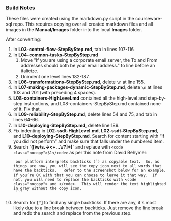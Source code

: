 ### Build Notes
These files were created using the markdown.py script in the courseware-sql repo.
This requires copying over all created markdown files and all images in the **Manual/Images** folder into the local **Images** folder.

After converting:
1. In **L03-control-flow-StepByStep.md**, tab in lines 107-116
2. In **L04-common-tasks-StepByStep.md**
   1. Move "If you are using a corporate email server, the To and From addresses should both be your email address." to line before an italicize.
   2. Unindent one level lines 182-187.
3. In **L06-transformations-StepByStep.md**, delete <code class="nocopy">\n</code> at line 155.
4. In **L07-making-packages-dynamic-StepByStep.md**, delete <code class="nocopy">\n</code> at lines 103 and 201 (with preceding 4 spaces).
5. **L08-containers-HighLevel.md** contained all the high-level and step-by-step instructions, and L08-containers-StepByStep.md contained none of it. Fix that.
6. In **L09-reliability-StepByStep.md**, delete lines 54 and 75, and tab in lines 64-66.
7. In **L10-deploying-StepByStep.md**, delete line 189.
8. Fix indenting in **L02-ssdt-HighLevel.md**, **L02-ssdt-StepByStep.md**, and **L10-deploying-StepByStep.md**. Search for content starting with “If you did not perform” and make sure that falls under the numbered item.
9. Search **\`([\w\s\.\-><\+…\\/\?]+)\`** and replace with `<code class="nocopy">$1</code>` as per this note from David Behymer:
      ```
       our platform interprets backticks (`) as copyable text.  So, as things are now, you will see the copy icon next to all words that have the backticks.   Refer to the screenshot below for an example.   If you’re OK with that you can choose to leave it that way.  If not, you will need to replace the backticks with <code class="nocopy"> and </code>.  This will render the text highlighted in gray without the copy icon.
       ```
10. Search for **`[^`]** to find any single backticks. If there are any, it's most likely due to a line break between backticks. Just remove the line break and redo the search and replace from the previous step.